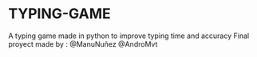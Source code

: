 # TYPING-GAME

A typing game made in python to improve typing time and accuracy
Final proyect made by :
    @ManuNuñez
    @AndroMvt
    
